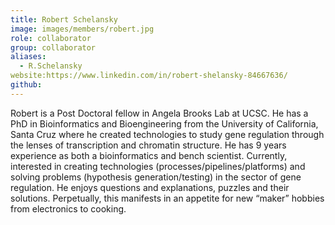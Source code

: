 ```yaml
---
title: Robert Schelansky
image: images/members/robert.jpg
role: collaborator
group: collaborator
aliases:
  - R.Schelansky
website:https://www.linkedin.com/in/robert-shelansky-84667636/
github: 
---
```

Robert is a Post Doctoral fellow in Angela Brooks Lab at UCSC. He has a PhD in Bioinformatics and Bioengineering from the University of California, Santa Cruz where he created technologies to study gene regulation through the lenses of transcription and chromatin structure. He has 9 years experience as both a bioinformatics and bench scientist. Currently, interested in creating technologies (processes/pipelines/platforms) and solving problems (hypothesis generation/testing) in the sector of gene regulation. He enjoys questions and explanations, puzzles and their solutions. Perpetually, this manifests in an appetite for new “maker” hobbies from electronics to cooking.
